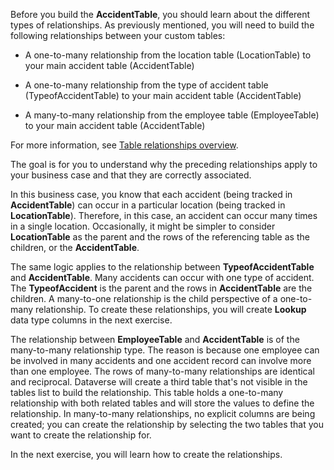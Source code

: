 Before you build the **AccidentTable**, you should learn about the different types of relationships. As previously mentioned, you will need to build the following relationships between your custom tables:

- A one-to-many relationship from the location table (LocationTable) to your main accident table (AccidentTable)

- A one-to-many relationship from the type of accident table (TypeofAccidentTable) to your main accident table (AccidentTable)

- A many-to-many relationship from the employee table (EmployeeTable) to your main accident table (AccidentTable)

For more information, see [Table relationships overview](/powerapps/maker/data-platform/relationships-overview).

The goal is for you to understand why the preceding relationships apply to your business case and that they are correctly associated.

In this business case, you know that each accident (being tracked in **AccidentTable**) can occur in a particular location (being tracked in **LocationTable**). Therefore, in this case, an accident can occur many times in a single location. Occasionally, it might be simpler to consider **LocationTable** as the parent and the rows of the referencing table as the children, or the **AccidentTable**.

The same logic applies to the relationship between **TypeofAccidentTable** and **AccidentTable**. Many accidents can occur with one type of accident. The **TypeofAccident** is the parent and the rows in **AccidentTable** are the children. A many-to-one relationship is the child perspective of a one-to-many relationship. To create these relationships, you will create **Lookup** data type columns in the next exercise.

The relationship between **EmployeeTable** and **AccidentTable** is of the many-to-many relationship type. The reason is because one employee can be involved in many accidents and one accident record can involve more than one employee. The rows of many-to-many relationships are identical and reciprocal. Dataverse will create a third table that's not visible in the tables list to build the relationship. This table holds a one-to-many relationship with both related tables and will store the values to define the relationship. In many-to-many relationships, no explicit columns are being created; you can create the relationship by selecting the two tables that you want to create the relationship for.

In the next exercise, you will learn how to create the relationships.
